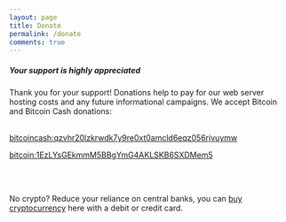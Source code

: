 ```yaml
---
layout: page
title: Donate
permalink: /donate
comments: true
---
```


<div class="row justify-content-between">
<div class="col-md-8 pr-5">

<h5>Your support is highly appreciated</h5>

<p>Thank you for your support! Donations help to pay for our web server hosting costs and any future informational campaigns. We accept Bitcoin and Bitcoin Cash donations:
<br><br>

<a href="bitcoincash:qzvhr20lzkrwdk7y9re0xt0amcld6eqz056rjvuymw">bitcoincash:qzvhr20lzkrwdk7y9re0xt0amcld6eqz056rjvuymw</a>
<br>

<a href="bitcoin:1EzLYsGEkmmM5BBgYmG4AKLSKB6SXDMem5">bitcoin:1EzLYsGEkmmM5BBgYmG4AKLSKB6SXDMem5</a>

<br>
<br>

No crypto? Reduce your reliance on central banks, you can <a target="_blank" href="https://www.moonpay.com/buy">buy cryptocurrency</a> here with a debit or credit card.

</p>

</div>
</div>
